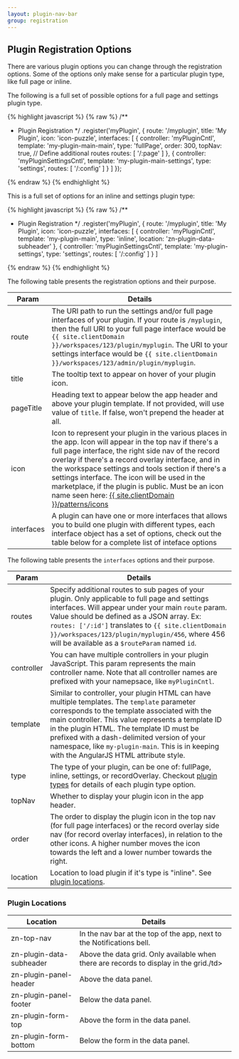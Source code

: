 ```yaml
---
layout: plugin-nav-bar
group: registration
---
```


## Plugin Registration Options

There are various plugin options you can change through the registration options. Some of the options only make sense for a particular plugin type, like full page or inline. 

The following is a full set of possible options for a full page and settings plugin type.

{% highlight javascript %}
{% raw %}
/**
 * Plugin Registration
 */
.register('myPlugin', {
    route: '/myplugin',
    title: 'My Plugin',
    icon: 'icon-puzzle',
    interfaces: [
        {
            controller: 'myPluginCntl',
            template: 'my-plugin-main-main',
            type: 'fullPage',
            order: 300,
            topNav: true,
            // Define additional routes
            routes: [
                '/:page'
            ]
        },
        {
            controller: 'myPluginSettingsCntl',
            template: 'my-plugin-main-settings',
            type: 'settings',
            routes: [
                '/:config'
            ]
        }
    ]
});

{% endraw %}
{% endhighlight %}

This is a full set of options for an inline and settings plugin type: 

{% highlight javascript %}
{% raw %}
/**
 * Plugin Registration
 */
.register('myPlugin', {
    route: '/myplugin',
    title: 'My Plugin',
    icon: 'icon-puzzle',
    interfaces: [
        {
            controller: 'myPluginCntl',
            template: 'my-plugin-main',
            type: 'inline',
            location: 'zn-plugin-data-subheader'
        },
        {
            controller: 'myPluginSettingsCntl',
            template: 'my-plugin-settings',
            type: 'settings',
            routes: [
                '/:config'
            ]
        }
    ]

{% endraw %}
{% endhighlight %}

The following table presents the registration options and their purpose.

<table class="table table-striped table-bordered">
    <thead>
        <tr>
            <th>Param</th>
            <th>Details</th>
        </tr>
    </thead>
    <tbody>
        <tr>
            <td>route</td>
            <td>The URI path to run the settings and/or full page interfaces of your plugin. If your route is <code>/myplugin</code>, then the full URI to your full page interface would be <code>{{ site.clientDomain }}/workspaces/123/plugin/myplugin</code>. The URI to your settings interface would be <code>{{ site.clientDomain }}/workspaces/123/admin/plugin/myplugin</code>.</td>
        </tr>
        <tr>
            <td>title</td>
            <td>The tooltip text to appear on hover of your plugin icon.</td>
        </tr>
        <tr>
            <td>pageTitle</td>
            <td>Heading text to appear below the app header and above your plugin template. If not provided, will use value of <code>title</code>. If false, won't prepend the header at all.</td>
        </tr>
        <tr>
            <td>icon</td>
            <td>Icon to represent your plugin in the various places in the app. Icon will appear in the top nav if there's a full page interface, the right side nav of the record overlay if there's a record overlay interface, and in the workspace settings and tools section if there's a settings interface. The icon will be used in the marketplace, if the plugin is public. Must be an icon name seen here: <a href="{{ site.clientDomain }}/patterns/icons">{{ site.clientDomain }}/patterns/icons</a></td>
        </tr>
        <tr>
            <td>interfaces</td>
            <td>A plugin can have one or more interfaces that allows you to build one plugin with different types, each interface object has a set of options, check out the table below for a complete list of inteface options</td>
        </tr>
    </tbody>
</table>

The following table presents the `interfaces` options and their purpose.

<table class="table table-striped table-bordered">
    <thead>
        <tr>
            <th>Param</th>
            <th>Details</th>
        </tr>
    </thead>
    <tbody>
        <tr>
            <td>routes</td>
            <td>Specify additional routes to sub pages of your plugin. Only applicable to full page and settings interfaces. Will appear under your main <code>route</code> param. Value should be defined as a JSON array. Ex: <code>routes: ['/:id']</code> translates to <code>{{ site.clientDomain }}/workspaces/123/plugin/myplugin/456</code>, where 456 will be available as a <code>$routeParam</code> named <code>id</code>.</td>
        </tr>
        <tr>
            <td>controller</td>
            <td>You can have multiple controllers in your plugin JavaScript. This param represents the main controller name. Note that all controller names are prefixed with your namepsace, like <code>myPluginCntl</code>.</td>
        </tr>
        <tr>
            <td>template</td>
            <td>Similar to controller, your plugin HTML can have multiple templates. The <code>template</code> parameter corresponds to the template associated with the main controller. This value represents a template ID in the plugin HTML. The template ID must be prefixed with a dash-delimited version of your namespace, like <code>my-plugin-main</code>. This is in keeping with the AngularJS HTML attribute style.</td>
        </tr>
        <tr>
            <td>type</td>
            <td>The type of your plugin, can be one of: fullPage, inline, settings, or recordOverlay. Checkout <a href="{{site.baseurl}}/plugins/getting-started/plugin-types.html">plugin types</a> for details of each plugin type option.</td>
        </tr>
        <tr>
            <td>topNav</td>
            <td>Whether to display your plugin icon in the app header.</td>
        </tr>
        <tr>
            <td>order</td>
            <td>The order to display the plugin icon in the top nav (for full page interfaces) or the record overlay side nav (for record overlay interfaces), in relation to the other icons. A higher number moves the icon towards the left and a lower number towards the right.</td>
        </tr>
        <tr>
            <td>location</td>
            <td>Location to load plugin if it's type is "inline". See <a href="#locations">plugin locations</a>.</td>
        </tr>
    </tbody>
</table>

### Plugin Locations
<a name="locations"></a>

<table class="table table-striped table-bordered">
    <thead>
        <tr>
            <th>Location</th>
            <th>Details</th>
        </tr>
    </thead>
    <tbody>
		    <tr>
            <td>zn-top-nav</td>
            <td>In the nav bar at the top of the app, next to the Notifications bell.</td>
        </tr>
        <tr>
            <td>zn-plugin-data-subheader</td>
            <td>Above the data grid. Only available when there are records to display in the grid./td>
        </tr>
        <tr>
            <td>zn-plugin-panel-header</td>
            <td>Above the data panel.</td>
        </tr>
        <tr>
            <td>zn-plugin-panel-footer</td>
            <td>Below the data panel.</td>
        </tr>
        <tr>
            <td>zn-plugin-form-top</td>
            <td>Above the form in the data panel.</td>
        </tr>
        <tr>
            <td>zn-plugin-form-bottom</td>
            <td>Below the form in the data panel.</td>
        </tr>
    </tbody>
</table>
